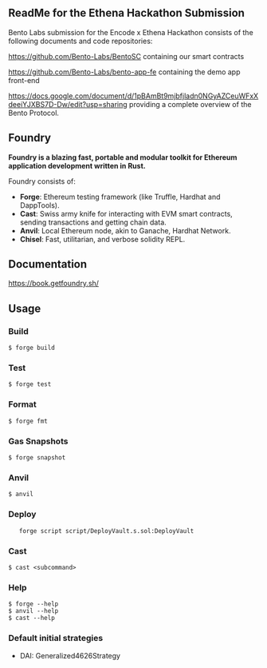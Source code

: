 ## ReadMe for the Ethena Hackathon Submission

Bento Labs submission for the Encode x Ethena Hackathon consists of the following documents and code repositories:

https://github.com/Bento-Labs/BentoSC containing our smart contracts

https://github.com/Bento-Labs/bento-app-fe containing the demo app front-end

https://docs.google.com/document/d/1pBAmBt9mjbfjladn0NGyAZCeuWFxXdeeiYJXBS7D-Dw/edit?usp=sharing providing a complete overview of the Bento Protocol.

## Foundry

**Foundry is a blazing fast, portable and modular toolkit for Ethereum application development written in Rust.**

Foundry consists of:

-   **Forge**: Ethereum testing framework (like Truffle, Hardhat and DappTools).
-   **Cast**: Swiss army knife for interacting with EVM smart contracts, sending transactions and getting chain data.
-   **Anvil**: Local Ethereum node, akin to Ganache, Hardhat Network.
-   **Chisel**: Fast, utilitarian, and verbose solidity REPL.

## Documentation

https://book.getfoundry.sh/

## Usage

### Build

```shell
$ forge build
```

### Test

```shell
$ forge test
```

### Format

```shell
$ forge fmt
```

### Gas Snapshots

```shell
$ forge snapshot
```

### Anvil

```shell
$ anvil
```

### Deploy

```shell
   forge script script/DeployVault.s.sol:DeployVault
```

### Cast

```shell
$ cast <subcommand>
```

### Help

```shell
$ forge --help
$ anvil --help
$ cast --help
```

### Default initial strategies
- DAI: Generalized4626Strategy

